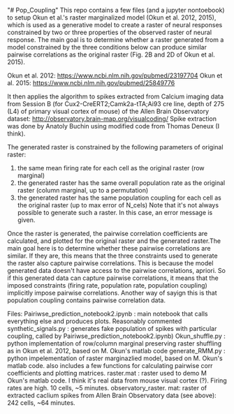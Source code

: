 "# Pop_Coupling" 
This repo contains a few files (and a jupyter nontoebook) to setup Okun et al.'s raster marginalized model (Okun et al. 2012, 2015), which is used as a generative model to create a raster of neural responses constrained by two or three properties of the observed raster of neural response. The main goal is to determine whether a raster generated from a model constrained by the three conditions below can produce similar pairwise correlations as the original raster (Fig. 2B and 2D of Okun et al. 2015).

Okun et al. 2012:  https://www.ncbi.nlm.nih.gov/pubmed/23197704
Okun et al. 2015:  https://www.ncbi.nlm.nih.gov/pubmed/25849776

It then applies the algorithm to spikes extracted from Calcium imaging data from Session B (for Cux2-CreERT2;Camk2a-tTA;Ai93 cre line, depth of 275 (L4) of primary visual cortex of mouse) of the Allen Brain Observatory dataset: 
http://observatory.brain-map.org/visualcoding/
Spike extraction was done by Anatoly Buchin using modified code from Thomas Deneux (I think).

The generated raster is constrained by the following parameters of original raster:
1) the same mean firing rate for each cell as the original raster (row marginal)
2) the generated raster has the same overall population rate as the original raster (column marginal, up to a permutation)
3) the generated raster has the same population coupling for each cell as the original raster (up to max error of N_cels)
Note that it's not always possible to generate such a raster. In this case, an error message is given.

Once the raster is generated,  the pairwise correlation coefficients are calculated, and plotted for the original raster and the generated raster.The main goal here is to determine whether these pairwise correlations are similar. If they are, this means that the three constraints used to generate the raster also capture pairwise correlations. This is because the model generated data doesn't have access to the pairwise correlations, apriori. So if this generated data can capture pairwise correlations, it means that the imposed constraints (firing rate, population rate, population coupling) implicitly impose pairwise correlations. Another way of sayign this is that population coupling contains pairwise correlation data.

Files:
Pairiwse_prediction_notebook2.ipynb : main notebook that calls everything else and produces plots. Reasonably commented
synthetic_signals.py : generates fake population of spikes with particular coupling, called by Pairiwse_prediction_notebook2.ipynb)
Okun_shuffle.py : python implementation of row/column marginal preserving raster shuffling as in Okun et al. 2012, based on M. Okun's matlab code
generate_RMM.py : python impelementation of raster marginazlied model, based on M. Okun's matlab code. also includes a few functions for calculating pairwise corr coefficients and plotting matrices. 
raster.mat : raster used to demo M Okun's matlab code. I think it's real data from mouse visual cortex (?). Firing rates are high. 10 cells, ~5 minutes.
observatory_raster. mat: raster of extracted caclium spikes from Allen Brain Observatory data (see above): 242 cells, ~64 minutes.


